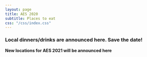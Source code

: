 ```yaml
---
layout: page
title: AES 2020
subtitle: Places to eat
css: "/css/index.css"
---
```

### Local dinners/drinks are announced here. Save the date!  

**New locations for AES 2021 will be announced here**